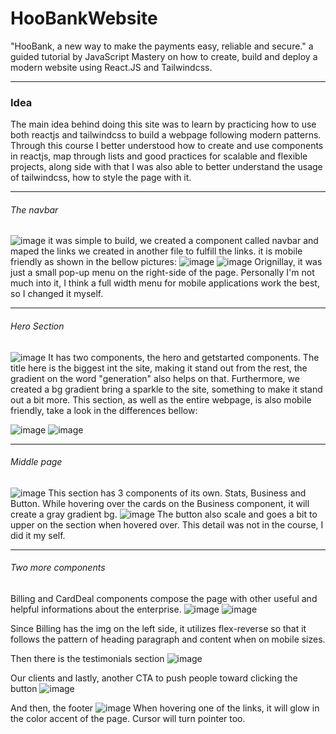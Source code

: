 # HooBankWebsite
"HooBank, a new way to make the payments easy, reliable and secure." a guided tutorial by JavaScript Mastery on how to create, build and deploy a modern website using React.JS and Tailwindcss.

---
### Idea
The main idea behind doing this site was to learn by practicing how to use both reactjs and tailwindcss to build a webpage following modern patterns.
Through this course I better understood how to create and use components in reactjs, map through lists and good practices for scalable and flexible projects,
along side with that I was also able to better understand the usage of tailwindcss, how to style the page with it.

---
###### The navbar
![image](https://user-images.githubusercontent.com/98365101/226632676-d16a2ba9-ef51-4d3d-b0b4-91f1f44b4803.png)
it was simple to build, we created a component called navbar and maped the links we created in another file to fulfill the links.
it is mobile friendly as shown in the bellow pictures:
![image](https://user-images.githubusercontent.com/98365101/226633660-fbc341b6-f66a-4c52-a8b4-8dd7fc8b4dff.png)
![image](https://user-images.githubusercontent.com/98365101/226633707-fb72f064-7af7-4e80-aa87-f4d69de3e9ea.png)
Orignillay, it was just a small pop-up menu on the right-side of the page. Personally I'm not much into it, I think a full width menu for mobile applications work
the best, so I changed it myself.

---
###### Hero Section
![image](https://user-images.githubusercontent.com/98365101/226633964-00218c43-aa5c-49e1-aca1-267199eaa273.png)
It has two components, the hero and getstarted components. The title here is the biggest int the site, making it stand out from the rest, the gradient on the
word "generation" also helps on that. Furthermore, we created a bg gradient bring a sparkle to the site, something to make it stand out a bit more.
This section, as well as the entire webpage, is also mobile friendly, take a look in the differences bellow:

![image](https://user-images.githubusercontent.com/98365101/226634945-26e9d682-1f4b-4a09-8485-baf1f5001b6f.png)
![image](https://user-images.githubusercontent.com/98365101/226634996-8b650569-0a15-473d-9bda-babee53fe1cf.png)

---
###### Middle page
![image](https://user-images.githubusercontent.com/98365101/226635446-d37af6a1-59e3-4d84-8d42-43ee0e1f7ed6.png)
This section has 3 components of its own. Stats, Business and Button. While hovering over the cards on the Business component, it will create a gray gradient bg.
![image](https://user-images.githubusercontent.com/98365101/226635826-62fd66a8-c158-40a1-82a8-ada05bf2e106.png)
The button also scale and goes a bit to upper on the section when hovered over. This detail was not in the course, I did it my self.

---
###### Two more components
Billing and CardDeal components compose the page with other useful and helpful informations about the enterprise. 
![image](https://user-images.githubusercontent.com/98365101/226636891-dcc3f11e-2c6e-409e-955c-b3678c5e7540.png)
![image](https://user-images.githubusercontent.com/98365101/226636817-254a68d3-155b-4b72-a462-093271246041.png)

Since Billing has the img on the left side, it utilizes flex-reverse so that it follows the pattern of heading paragraph and content when on mobile sizes.

Then there is the testimonials section
![image](https://user-images.githubusercontent.com/98365101/226637489-383e99be-33f2-4a4f-9098-b40df53de7f1.png)

Our clients and lastly, another CTA to push people toward clicking the button
![image](https://user-images.githubusercontent.com/98365101/226637653-32bf2c18-a73b-4836-927a-c31282f29122.png)

And then, the footer
![image](https://user-images.githubusercontent.com/98365101/226637824-19cf8686-953e-4f81-94ab-56890786ef65.png)
When hovering one of the links, it will glow in the color accent of the page. Cursor will turn pointer too.











